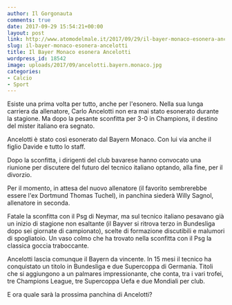 ```yaml
---
author: Il Gorgonauta
comments: true
date: 2017-09-29 15:54:21+00:00
layout: post
link: http://www.atomodelmale.it/2017/09/29/il-bayer-monaco-esonera-ancelotti/
slug: il-bayer-monaco-esonera-ancelotti
title: Il Bayer Monaco esonera Ancelotti
wordpress_id: 18542
image: uploads/2017/09/ancelotti.bayern.monaco.jpg
categories:
- Calcio
- Sport
---
```


Esiste una prima volta per tutto, anche per l'esonero. Nella sua lunga carriera da allenatore, Carlo Ancelotti non era mai stato esonerato durante la stagione. Ma dopo la pesante sconfitta per 3-0 in Champions, il destino del mister italiano era segnato.

Ancelotti è stato così esonerato dal Bayern Monaco. Con lui via anche il figlio Davide e tutto lo staff.

Dopo la sconfitta, i dirigenti del club bavarese hanno convocato una riunione per discutere del futuro del tecnico italiano optando, alla fine, per il divorzio.

Per il momento, in attesa del nuovo allenatore (il favorito sembrerebbe essere l'ex Dortmund Thomas Tuchel), in panchina siederà Willy Sagnol, allenatore in seconda.

Fatale la sconfitta con il Psg di Neymar, ma sul tecnico italiano pesavano già un inizio di stagione non esaltante (il Bayver si ritrova terzo in Bundesliga dopo sei giornate di campionato), scelte di formazione discutibili e malumori di spogliatoio. Un vaso colmo che ha trovato nella sconfitta con il Psg la classica goccia traboccante.

Ancelotti lascia comunque il Bayern da vincente. In 15 mesi il tecnico ha conquistato un titolo in Bundesliga e due Supercoppa di Germania. Titoli che si aggiungono a un palmares impressionante, che conta, tra i vari trofei, tre Champions League, tre Supercoppa Uefa e due Mondiali per club.

E ora quale sarà la prossima panchina di Ancelotti?
